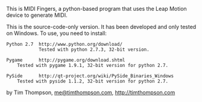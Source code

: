 This is MIDI Fingers, a python-based program that uses the Leap Motion device to generate MIDI.

This is the source-code-only version.  It has been developed and only tested
on Windows.  To use, you need to install:

    Python 2.7  http://www.python.org/download/
                Tested with python 2.7.3, 32-bit version.

    Pygame      http://pygame.org/download.shtml
		Tested with pygame 1.9.1, 32-bit version for python 2.7.

    PySide      http://qt-project.org/wiki/PySide_Binaries_Windows
		Tested with pyside 1.1.2, 32-bit version for python 2.7.

by Tim Thompson, me@timthompson.com, http://timthompson.com

